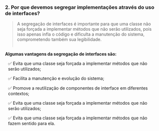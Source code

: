### 2. Por que devemos segregar implementações através do uso de interfaces?
> A segregação de interfaces é importante para que uma classe não seja forçada a implementar métodos que não serão utilizados, pois isso apenas infla o código e dificulta a manutenção do sistema, comprometendo também sua legibilidade. </br> </br>

**Algumas vantagens da segregação de interfaces são:**

<p style="margin-left: 10px;"> &#9989; Evita que uma classe seja forçada a implementar métodos que não serão utilizados; </p>
<p style="margin-left: 10px;"> &#9989; Facilita a manutenção e evolução do sistema; </p>
<p style="margin-left: 10px;"> &#9989; Promove a reutilização de componentes de interface em diferentes contextos; </p>
<p style="margin-left: 10px;"> &#9989; Evita que uma classe seja forçada a implementar métodos que não serão utilizados; </p>
<p style="margin-left: 10px;"> &#9989; Evita que uma classe seja forçada a implementar métodos que não fazem sentido para ela. </p>
